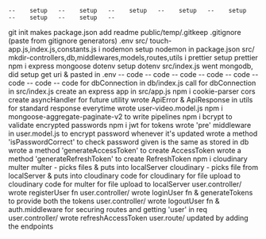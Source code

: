     --    setup   --    setup   --    setup   --    setup   --    setup   --    setup   --    setup   --
git init makes package.json
add readme
public/temp/.gitkeep
.gitignore (paste from gitignore generators)
.env
src/ touch-app.js,index.js,constants.js
i nodemon
setup nodemon in package.json
src/ mkdir-controllers,db,middlewares,models,routes,utils
i prettier
setup prettier
npm i express mongoose dotenv
setup dotenv src/index.js
went mongodb, did setup get uri & pasted in .env
    --    code    --    code    --    code    --    code    --    code    --    code    --    code    --
code for dbConnection in db/index.js
call for dbConnection in src/index.js
create an express app in src/app.js
npm i cookie-parser cors
create asyncHandler for future utility
wrote ApiError & ApiResponse in utils for standard response everytime
wrote user-video.model.js 
npm i mongoose-aggregate-paginate-v2 to write pipelines
npm i bcrypt to validate encrypted passwords
npm i jwt for tokens
wrote 'pre' middleware in user.model.js to encrypt password whenever it's updated
wrote a method 'isPasswordCorrect' to check password given is the same as stored in db
wrote a method 'generateAccessToken' to create AccessToken
wrote a method 'generateRefreshToken' to create RefreshToken
npm i cloudinary multer
multer - picks files & puts into localServer
cloudinary - picks file from localServer & puts into cloudinary
code for cloudinary for file upload to cloudinary
code for multer for file upload to localServer
user.controller/ wrote registerUser fn 
user.controller/ wrote loginUser fn & generateTokens to provide both the tokens
user.controller/ wrote logoutUser fn & auth.middleware for securing routes and getting 'user' in req
user.controller/ wrote refreshAccessToken
user.route/ updated by adding the endpoints
